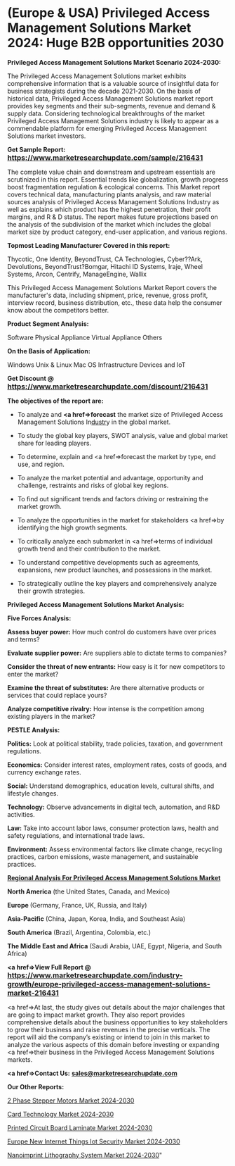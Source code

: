# (Europe & USA) Privileged Access Management Solutions Market 2024: Huge B2B opportunities 2030

<strong>Privileged Access Management Solutions Market Scenario 2024-2030:</strong>

The Privileged Access Management Solutions market exhibits comprehensive information that is a valuable source of insightful data for business strategists during the decade 2021-2030. On the basis of historical data, Privileged Access Management Solutions market report provides key segments and their sub-segments, revenue and demand &amp; supply data. Considering technological breakthroughs of the market Privileged Access Management Solutions industry is likely to appear as a commendable platform for emerging Privileged Access Management Solutions market investors.

<strong>Get Sample Report: <a href=https://www.marketresearchupdate.com/sample/216431><font size=3 color=#0000ff>https://www.marketresearchupdate.com/sample/216431</font></a></strong>

The complete value chain and downstream and upstream essentials are scrutinized in this report. Essential trends like globalization, growth progress boost fragmentation regulation &amp; ecological concerns. This Market report covers technical data, manufacturing plants analysis, and raw material sources analysis of Privileged Access Management Solutions Industry as well as explains which product has the highest penetration, their profit margins, and R & D status. The report makes future projections based on the analysis of the subdivision of the market which includes the global market size by product category, end-user application, and various regions.

<strong>Topmost Leading Manufacturer Covered in this report:</strong>

Thycotic, One Identity, BeyondTrust, CA Technologies, Cyber??Ark, Devolutions, BeyondTrust?Bomgar, Hitachi ID Systems, Iraje, Wheel Systems, Arcon, Centrify, ManageEngine, Wallix

This Privileged Access Management Solutions Market Report covers the manufacturer's data, including shipment, price, revenue, gross profit, interview record, business distribution, etc., these data help the consumer know about the competitors better.

<strong>Product Segment Analysis: </strong>

Software
Physical Appliance
Virtual Appliance
Others

<strong>On the Basis of Application:</strong>

Windows
Unix & Linux
Mac OS
Infrastructure Devices and IoT

<strong>Get Discount @ <a href=https://www.marketresearchupdate.com/discount/216431><font size=3 color=#0000ff>https://www.marketresearchupdate.com/discount/216431</font></a></strong>

<strong><b>The objectives of the report are:</b></strong>

- To analyze and <strong><a href=><strong>forecast</strong></a></strong> the market size of Privileged Access Management Solutions In<a href=ASDF991299>dustr</a>y in the global market.

- To study the global key players, SWOT analysis, value and global market share for leading players.

- To determine, explain and <a href=>forecast</a> the market by type, end use, and region.

- To analyze the market potential and advantage, opportunity and challenge, restraints and risks of global key regions.

- To find out significant trends and factors driving or restraining the market growth.

- To analyze the opportunities in the market for stakeholders <a href=>by</a> identifying the high growth segments.

- To critically analyze each submarket in <a href=>terms</a> of individual growth trend and their contribution to the market.

- To understand competitive developments such as agreements, expansions, new product launches, and possessions in the market.

- To strategically outline the key players and comprehensively analyze their growth strategies.

<strong>Privileged Access Management Solutions Market Analysis:</strong>

<strong>Five Forces Analysis:</strong>

<strong>Assess buyer power:</strong> How much control do customers have over prices and terms?

<strong>Evaluate supplier power:</strong> Are suppliers able to dictate terms to companies?

<strong>Consider the threat of new entrants:</strong> How easy is it for new competitors to enter the market?

<strong>Examine the threat of substitutes:</strong> Are there alternative products or services that could replace yours?

<strong>Analyze competitive rivalry:</strong> How intense is the competition among existing players in the market?

<strong>PESTLE Analysis:</strong>

<strong>Politics:</strong> Look at political stability, trade policies, taxation, and government regulations.

<strong>Economics:</strong> Consider interest rates, employment rates, costs of goods, and currency exchange rates.

<strong>Social:</strong> Understand demographics, education levels, cultural shifts, and lifestyle changes.

<strong>Technology:</strong> Observe advancements in digital tech, automation, and R&D activities.

<strong>Law:</strong> Take into account labor laws, consumer protection laws, health and safety regulations, and international trade laws.

<strong>Environment:</strong> Assess environmental factors like climate change, recycling practices, carbon emissions, waste management, and sustainable practices.

<strong><u><b>Regional Analysis For Privileged Access Management Solutions Market</b></u></strong>

<strong><b>North America</b></strong> (the United States, Canada, and Mexico)

<strong><b>Europe </b></strong>(Germany, France, UK, Russia, and Italy)

<strong><b>Asia-Pacific</b></strong> (China, Japan, Korea, India, and Southeast Asia)

<strong><b>South America</b></strong> (Brazil, Argentina, Colombia, etc.)

<strong><b>The Middle East and Africa</b></strong> (Saudi Arabia, UAE, Egypt, Nigeria, and South Africa)

<strong><a href=>View Full Report</a> @ <a href=https://www.marketresearchupdate.com/industry-growth/europe-privileged-access-management-solutions-market-216431><font size=3 color=#0000ff>https://www.marketresearchupdate.com/industry-growth/europe-privileged-access-management-solutions-market-216431</font></a></strong>

<a href=>At last,</a> the study gives out details about the major challenges that are going to impact market growth. They also report provides comprehensive details about the business opportunities to key stakeholders to grow their business and raise revenues in the precise verticals. The report will aid the company’s existing or intend to join in this market to analyze the various aspects of this domain before investing or expanding <a href=>their</a> business in the Privileged Access Management Solutions markets.

<strong><a href=>Contact Us:</a></strong>
<strong>sales@marketresearchupdate.com</strong>

<strong>Our Other Reports:</strong>

<a href=https://www.linkedin.com/pulse/2-phase-stepper-motors-market-202-what-factors-drive>2 Phase Stepper Motors Market 2024-2030</a>

<a href=https://www.linkedin.com/pulse/card-technology-market-analysis-segment-region>Card Technology Market 2024-2030</a>

<a href=https://www.linkedin.com/pulse/printed-circuit-board-laminate-market-outlooks-2023-size>Printed Circuit Board Laminate Market 2024-2030</a>

<a href=https://www.linkedin.com/pulse/europe-new-internet-things-iot-security-market-demand-dnztf/>Europe New Internet Things Iot Security Market 2024-2030</a>

<a href=https://medium.com/@200014aishwarya/north-america-nanoimprint-lithography-system-market-statistics-2023-current-and-future-trends-0043b96426aa> Nanoimprint Lithography System Market 2024-2030</a>"
